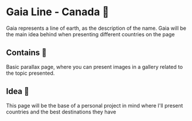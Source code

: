 # Gaia Line - Canada  :maple_leaf:
Gaia represents a line of earth, as the description of the name. Gaia will be the main  idea behind when presenting different countries on the page

## Contains :sunrise_over_mountains:
Basic parallax page, where you can present images in a gallery related to the topic presented.

## Idea :brain:
This page will be the base of a personal project in mind where I'll present countries and the best destinations they have
